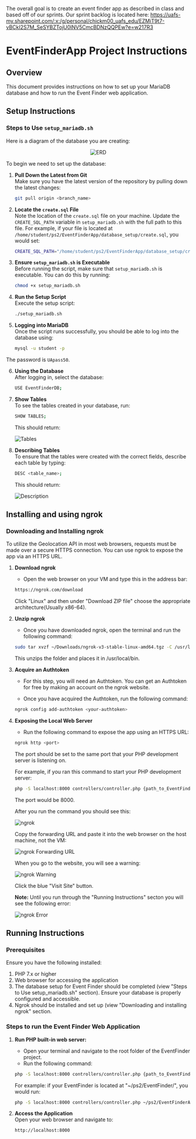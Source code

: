 The overall goal is to create an event finder app as described in class and based off of our sprints. Our sprint backlog is located here: 
https://uafs-my.sharepoint.com/:x:/g/personal/chickm00_uafs_edu/EZMiT9t7-vBCkI2S7M_SeSYBZTojU0lNV5CmcBDNzQQPEw?e=w217R3

# EventFinderApp Project Instructions

## Overview
This document provides instructions on how to set up your MariaDB database and how to run the Event Finder web application.

## Setup Instructions
### Steps to Use `setup_mariadb.sh`

Here is a diagram of the database you are creating:

<p align="center">
  <img src="database_setup/images/ERD.png" alt="ERD" />
</p>

To begin we need to set up the database:

1. **Pull Down the Latest from Git**<br>
   Make sure you have the latest version of the repository by pulling down the latest changes:
   ```bash
   git pull origin <branch_name>
   ```
2. **Locate the `create.sql` File**<br> Note the location of the `create.sql` file on your machine. Update the `CREATE_SQL_PATH` variable in `setup_mariadb.sh` with the full path to this file.
    For example, if your file is located at `/home/student/ps2/EventFinderApp/database_setup/create.sql`, you would set:
    ```bash
    CREATE_SQL_PATH="/home/student/ps2/EventFinderApp/database_setup/create.sql"
    ```
3. **Ensure `setup_mariadb.sh` is Executable**<br> Before running the script, make sure that `setup_mariadb.sh` is executable. You can do this by running:
    ```bash
    chmod +x setup_mariadb.sh
    ```
4. **Run the Setup Script**<br> Execute the setup script:
    ```bash
    ./setup_mariadb.sh
    ```
5. **Logging into MariaDB**<br> Once the script runs successfully, you should be able to log into the database using:
    ```bash
    mysql -u student -p
    ```
The password is `UApass50`.

6. **Using the Database**<br> After logging in, select the database:
    ```bash
    USE EventFinderDB;
    ```
7. **Show Tables**<br> To see the tables created in your database, run:
    ```bash
    SHOW TABLES;
    ```
    This should return:
    
    ![Tables](database_setup/images/tables.png)

8. **Describing Tables**<br> To ensure that the tables were created with the correct fields, describe each table by typing:
    ```bash
    DESC <table_name>;
    ```
    This should return:
    
    ![Description](database_setup/images/descr.png)

## Installing and using ngrok

### Downloading and Installing ngrok

To utilize the Geolocation API in most web browsers, requests must be made over a secure HTTPS connection. You can use ngrok to expose the app via an HTTPS URL.

1. **Download ngrok**  <br>

    - Open the web browser on your VM and type this in the address bar:

    ```bash
    https://ngrok.com/download
    ```
    Click "Linux" and then under "Download ZIP file" choose the appropriate architecture(Usually x86-64).

2. **Unzip ngrok**  <br>

    - Once you have downloaded ngrok, open the terminal and run the following command:

    ```bash
    sudo tar xvzf ~/Downloads/ngrok-v3-stable-linux-amd64.tgz -C /usr/local/bin
    ```
    This unzips the folder and places it in /usr/local/bin.

3. **Acquire an Authtoken**<br>

    - For this step, you will need an Authtoken. You can get an Authtoken for free by making an account on the ngrok website.

    - Once you have acquired the Authtoken, run the following command:

    ```bash
    ngrok config add-authtoken <your-authtoken>
    ```

4. **Exposing the Local Web Server**<br>

    - Run the following command to expose the app using an HTTPS URL:

    ```bash
    ngrok http <port>
    ```

    The port should be set to the same port that your PHP development server is listening on.

    For example, if you ran this command to start your PHP development server:

    ```bash
    php -S localhost:8000 controllers/controller.php {path_to_EventFinder_folder}
    ```

    The port would be 8000.

    After you run the command you should see this:

    ![ngrok](database_setup/images/ngrokExample1.png)

    Copy the forwarding URL and paste it into the web browser on the host machine, not the VM:
  
    ![ngrok Forwarding URL](database_setup/images/ngrokExample2.png)

    When you go to the website, you will see a warning:

    ![ngrok Warning](database_setup/images/ngrokWarning.png)

    Click the blue "Visit Site" button.

   **Note:** Until you run through the "Running Instructions" secton you will see the following error:

   ![ngrok Error](database_setup/images/ngrokError.png)

## Running Instructions 
### Prerequisites
Ensure you have the following installed:
1. PHP 7.x or higher
2. Web browser for accessing the application
3. The database setup for Event Finder should be completed (view "Steps to Use setup_mariadb.sh" section). Ensure your database is properly configured and accessible.
4. Ngrok should be installed and set up (view "Downloading and installing ngrok" section.
### Steps to run the Event Finder Web Application
1. **Run PHP built-in web server:**<br>
    - Open your terminal and navigate to the root folder of the EventFinder project.
    - Run the following command:
    ```bash
    php -S localhost:8000 controllers/controller.php {path_to_EventFinder_folder}
    ```

    For example: if your EventFinder is located at "~/ps2/EventFinder/", you would run: 
    ```bash
    php -S localhost:8000 controllers/controller.php ~/ps2/EventFinderApp/
    ```
2. **Access the Application** <br> Open your web browser and navigate to:
    ```bash
    http://localhost:8000
    ```
